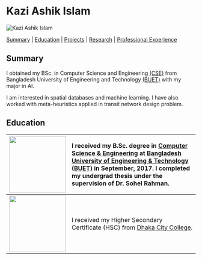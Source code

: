 # Kazi Ashik Islam

![Kazi Ashik Islam](https://drive.google.com/open?id=12h7Z2T3MzPtBWnNXqlcatddS_lsVPaX6)

[Summary](https://kai10.github.io/#summary) | [Education](https://kai10.github.io/#education) | [Projects](https://kai10.github.io/#projects) | [Research](https://kai10.github.io/#research) | [Professional Experience](https://kai10.github.io/#professional-experience)

## Summary
I obtained my BSc. in Computer Science and Engineering [(CSE)](https://cse.buet.ac.bd/) from Bangladesh University of Engineering and Technology [(BUET)](http://www.buet.ac.bd/) with my major in AI.

I am interested in spatial databases and machine learning. I have also worked with meta-heuristics applied in transit network design problem.

## Education
<img src="https://drive.google.com/open?id=1K5cVVOjG0ZoGLbPs4i4OyzegO46Ufcn-" width="150"/> | I received my B.Sc. degree in [Computer Science & Engineering](https://cse.buet.ac.bd/) at [Bangladesh University of Engineering & Technology (BUET)](http://www.buet.ac.bd/) in September, 2017. I completed my undergrad thesis under the supervision of Dr. Sohel Rahman.
---|:---
<img src="https://drive.google.com/open?id=1tQjyguCb2QvMokYtxM-6ESiiMS2I8cEs" width="150"/> | I received my Higher Secondary Certificate (HSC) from [Dhaka City College](http://www.dhakacitycollege.edu.bd/).
